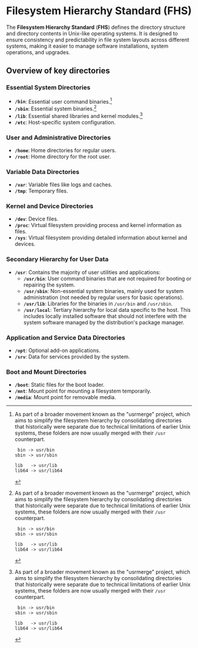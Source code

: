 # Filesystem Hierarchy Standard (FHS)

The **Filesystem Hierarchy Standard** (**FHS**) defines the directory structure and directory contents in Unix-like operating systems. It is designed to ensure consistency and predictability in file system layouts across different systems, making it easier to manage software installations, system operations, and upgrades.

## Overview of key directories


### Essential System Directories

- **`/bin`**: Essential user command binaries.[^usrmerge]
- **`/sbin`**: Essential system binaries.[^usrmerge]
- **`/lib`**: Essential shared libraries and kernel modules.[^usrmerge]
- **`/etc`**: Host-specific system configuration.


### User and Administrative Directories

- **`/home`**: Home directories for regular users.
- **`/root`**: Home directory for the root user.


### Variable Data Directories

- **`/var`**: Variable files like logs and caches.
- **`/tmp`**: Temporary files.


### Kernel and Device Directories

- **`/dev`**: Device files.
- **`/proc`**: Virtual filesystem providing process and kernel information as files.
- **`/sys`**: Virtual filesystem providing detailed information about kernel and devices.


### Secondary Hierarchy for User Data

- **`/usr`**: Contains the majority of user utilities and applications:
    - **`/usr/bin`**: User command binaries that are not required for booting or repairing the system.
    - **`/usr/sbin`**: Non-essential system binaries, mainly used for system administration (not needed by regular users for basic operations).
    - **`/usr/lib`**: Libraries for the binaries in `/usr/bin` and `/usr/sbin`.
    - **`/usr/local`**: Tertiary hierarchy for local data specific to the host. This includes locally installed software that should not interfere with the system software managed by the distribution's package manager.


### Application and Service Data Directories

- **`/opt`**: Optional add-on applications.
- **`/srv`**: Data for services provided by the system.


### Boot and Mount Directories

- **`/boot`**: Static files for the boot loader.
- **`/mnt`**: Mount point for mounting a filesystem temporarily.
- **`/media`**: Mount point for removable media.








[^usrmerge]: As part of a broader movement known as the "usrmerge" project, which aims to simplify the filesystem hierarchy by consolidating directories that historically were separate due to technical limitations of earlier Unix systems, these folders are now usually merged with their `/usr` counterpart.

    ```
     bin -> usr/bin
    sbin -> usr/sbin

    lib   -> usr/lib
    lib64 -> usr/lib64
    ```


